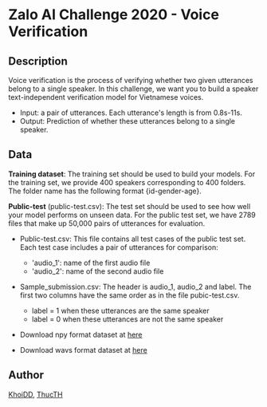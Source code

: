 # Zalo AI Challenge 2020 - Voice Verification


## Description

Voice verification is the process of verifying whether two given utterances belong to a single speaker.
In this challenge, we want you to build a speaker text-independent verification model for Vietnamese voices.

- Input: a pair of utterances. Each utterance's length is from 0.8s-11s.
- Output: Prediction of whether these utterances belong to a single speaker.


## Data

**Training dataset**: The training set should be used to build your models.
For the training set, we provide 400 speakers corresponding to 400 folders.
The folder name has the following format {id-gender-age}.

**Public-test** (public-test.csv): The test set should be used to see how well your model performs on unseen data.
For the public test set, we have 2789 files that make up 50,000 pairs of utterances for evaluation.

- Public-test.csv:  This file contains all test cases of the public test set. Each test case includes a pair of utterances for comparison:
    - 'audio_1': name of the first audio file
    - 'audio_2': name of the second audio file
- Sample_submission.csv: The header is audio_1, audio_2 and label. The first two columns have the same order as in the file pubic-test.csv.
    - label = 1 when these utterances are the same speaker
    - label = 0 when these utterances are not the same speaker

- Download npy format dataset at [here](https://drive.google.com/file/d/1sWwITvIoUiyZa44yuKPUygPvmRGOb1xL/view?usp=sharing)

- Download wavs format dataset at [here](https://drive.google.com/file/d/10abB9_1QRf-5_1CWPnQtu4zsH5Qmy-dA/view?usp=sharing)
## Author
[KhoiDD](), [ThucTH]()